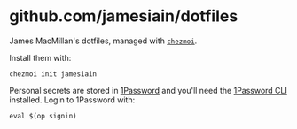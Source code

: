 # github.com/jamesiain/dotfiles

James MacMillan's dotfiles, managed with [`chezmoi`](https://github.com/twpayne/chezmoi).

Install them with:

    chezmoi init jamesiain

Personal secrets are stored in [1Password](https://1password.com) and you'll
need the [1Password CLI](https://developer.1password.com/docs/cli/) installed.
Login to 1Password with:

    eval $(op signin)
